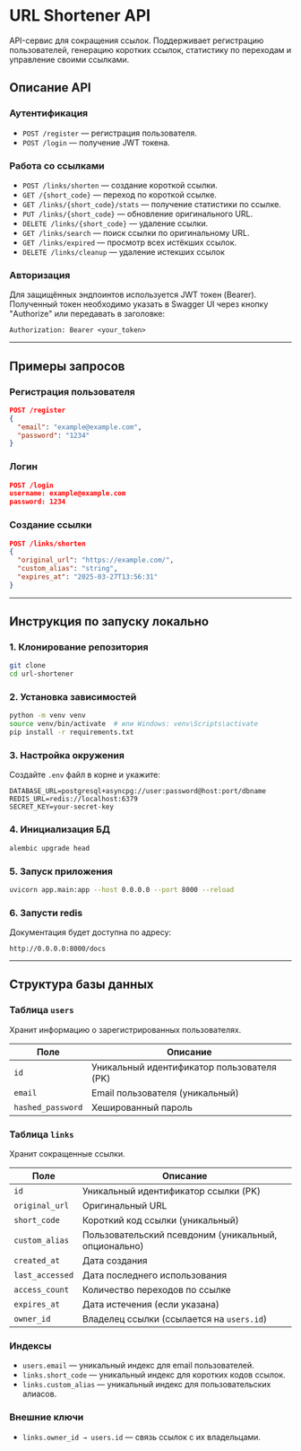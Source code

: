# URL Shortener API

API-сервис для сокращения ссылок. Поддерживает регистрацию пользователей, генерацию коротких ссылок, статистику по переходам и управление своими ссылками.

## Описание API

### Аутентификация
- `POST /register` — регистрация пользователя.
- `POST /login` — получение JWT токена.

### Работа со ссылками
- `POST /links/shorten` — создание короткой ссылки.
- `GET /{short_code}` — переход по короткой ссылке.
- `GET /links/{short_code}/stats` — получение статистики по ссылке.
- `PUT /links/{short_code}` — обновление оригинального URL.
- `DELETE /links/{short_code}` — удаление ссылки.
- `GET /links/search` — поиск ссылки по оригинальному URL.
- `GET /links/expired` — просмотр всех истёкших ссылок.
- `DELETE /links/cleanup` — удаление истекших ссылок

### Авторизация
Для защищённых эндпоинтов используется JWT токен (Bearer).
Полученный токен необходимо указать в Swagger UI через кнопку "Authorize" или передавать в заголовке:

```
Authorization: Bearer <your_token>
```

---

## Примеры запросов

### Регистрация пользователя
```json
POST /register
{
  "email": "example@example.com",
  "password": "1234"
}
```

### Логин
```json
POST /login
username: example@example.com
password: 1234
```

### Создание ссылки
```json
POST /links/shorten
{
  "original_url": "https://example.com/",
  "custom_alias": "string",
  "expires_at": "2025-03-27T13:56:31"
}
```

---

## Инструкция по запуску локально

### 1. Клонирование репозитория
```bash
git clone 
cd url-shortener
```

### 2. Установка зависимостей
```bash
python -m venv venv
source venv/bin/activate  # или Windows: venv\Scripts\activate
pip install -r requirements.txt
```

### 3. Настройка окружения

Создайте `.env` файл в корне и укажите:

```
DATABASE_URL=postgresql+asyncpg://user:password@host:port/dbname
REDIS_URL=redis://localhost:6379
SECRET_KEY=your-secret-key
```

### 4. Инициализация БД
```bash
alembic upgrade head
```

### 5. Запуск приложения
```bash
uvicorn app.main:app --host 0.0.0.0 --port 8000 --reload
```
### 6. Запусти redis

Документация будет доступна по адресу:
```
http://0.0.0.0:8000/docs
```

---

## Структура базы данных

### Таблица `users`
Хранит информацию о зарегистрированных пользователях.

| Поле             | Описание                                  |
|-----------------|------------------------------------------|
| `id`           | Уникальный идентификатор пользователя (PK) |
| `email`        | Email пользователя (уникальный)           |
| `hashed_password` | Хешированный пароль                      |

### Таблица `links`
Хранит сокращенные ссылки.

| Поле            | Описание                                  |
|----------------|------------------------------------------|
| `id`          | Уникальный идентификатор ссылки (PK)       |
| `original_url` | Оригинальный URL                          |
| `short_code`  | Короткий код ссылки (уникальный)          |
| `custom_alias` | Пользовательский псевдоним (уникальный, опционально) |
| `created_at`  | Дата создания                              |
| `last_accessed` | Дата последнего использования           |
| `access_count` | Количество переходов по ссылке           |
| `expires_at`  | Дата истечения (если указана)             |
| `owner_id`    | Владелец ссылки (ссылается на `users.id`) |

### Индексы
- `users.email` — уникальный индекс для email пользователей.
- `links.short_code` — уникальный индекс для коротких кодов ссылок.
- `links.custom_alias` — уникальный индекс для пользовательских алиасов.

### Внешние ключи
- `links.owner_id → users.id` — связь ссылок с их владельцами.

